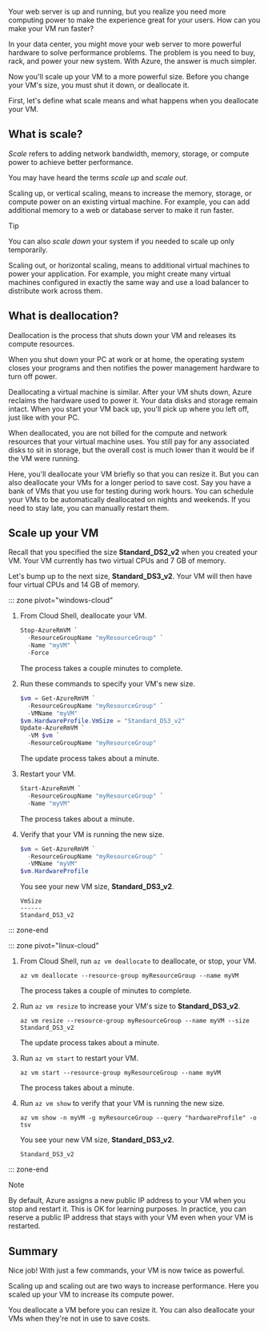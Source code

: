 Your web server is up and running, but you realize you need more computing power to make the experience great for your users. How can you make your VM run faster?

In your data center, you might move your web server to more powerful hardware to solve performance problems. The problem is you need to buy, rack, and power your new system. With Azure, the answer is much simpler.

Now you'll scale up your VM to a more powerful size. Before you change your VM's size, you must shut it down, or deallocate it.

First, let's define what scale means and what happens when you deallocate your VM.

## What is scale?

_Scale_ refers to adding network bandwidth, memory, storage, or compute power to achieve better performance.  

You may have heard the terms _scale up_ and _scale out_.

Scaling up, or vertical scaling, means to increase the memory, storage, or compute power on an existing virtual machine. For example, you can add additional memory to a web or database server to make it run faster.

> [!TIP]
> You can also _scale down_ your system if you needed to scale up only temporarily.

Scaling out, or horizontal scaling, means to additional virtual machines to power your application. For example, you might create many virtual machines configured in exactly the same way and use a load balancer to distribute work across them.

## What is deallocation?

Deallocation is the process that shuts down your VM and releases its compute resources.

When you shut down your PC at work or at home, the operating system closes your programs and then notifies the power management hardware to turn off power.

Deallocating a virtual machine is similar. After your VM shuts down, Azure reclaims the hardware used to power it. Your data disks and storage remain intact. When you start your VM back up, you'll pick up where you left off, just like with your PC.

When deallocated, you are not billed for the compute and network resources that your virtual machine uses. You still pay for any associated disks to sit in storage, but the overall cost is much lower than it would be if the VM were running.

Here, you'll deallocate your VM briefly so that you can resize it. But you can also deallocate your VMs for a longer period to save cost. Say you have a bank of VMs that you use for testing during work hours. You can schedule your VMs to be automatically deallocated on nights and weekends. If you need to stay late, you can manually restart them.

## Scale up your VM

Recall that you specified the size **Standard_DS2_v2** when you created your VM. Your VM currently has two virtual CPUs and 7 GB of memory.

Let's bump up to the next size, **Standard_DS3_v2**. Your VM will then have four virtual CPUs and 14 GB of memory.

::: zone pivot="windows-cloud"

1. From Cloud Shell, deallocate your VM.

    ```powershell
    Stop-AzureRmVM `
      -ResourceGroupName "myResourceGroup" `
      -Name "myVM" `
      -Force
    ```
    The process takes a couple minutes to complete.
1. Run these commands to specify your VM's new size.
    ```powershell
    $vm = Get-AzureRmVM `
      -ResourceGroupName "myResourceGroup" `
      -VMName "myVM"
    $vm.HardwareProfile.VmSize = "Standard_DS3_v2"
    Update-AzureRmVM `
      -VM $vm `
      -ResourceGroupName "myResourceGroup"
    ```
    The update process takes about a minute.
1. Restart your VM.

    ```powershell
    Start-AzureRmVM `
      -ResourceGroupName "myResourceGroup" `
      -Name "myVM"
    ```
    The process takes about a minute.
1. Verify that your VM is running the new size.

    ```powershell
    $vm = Get-AzureRmVM `
      -ResourceGroupName "myResourceGroup" `
      -VMName "myVM"
    $vm.HardwareProfile
    ```
    You see your new VM size, **Standard_DS3_v2**.
    ```console
    VmSize
    ------
    Standard_DS3_v2
    ```

::: zone-end

::: zone pivot="linux-cloud"

1. From Cloud Shell, run `az vm deallocate` to deallocate, or stop, your VM.

    ```azurecli
    az vm deallocate --resource-group myResourceGroup --name myVM
    ```
    The process takes a couple of minutes to complete.
1. Run `az vm resize` to increase your VM's size to **Standard_DS3_v2**.

    ```azurecli
    az vm resize --resource-group myResourceGroup --name myVM --size Standard_DS3_v2
    ```
    The update process takes about a minute.
1. Run `az vm start` to restart your VM.

    ```azurecli
    az vm start --resource-group myResourceGroup --name myVM
    ```
    The process takes about a minute.
1. Run `az vm show` to verify that your VM is running the new size.

    ```azurecli
    az vm show -n myVM -g myResourceGroup --query "hardwareProfile" -o tsv
    ```
    You see your new VM size, **Standard_DS3_v2**.
    ```console
    Standard_DS3_v2
    ```

::: zone-end

> [!NOTE]
> By default, Azure assigns a new public IP address to your VM when you stop and restart it. This is OK for learning purposes. In practice, you can reserve a public IP address that stays with your VM even when your VM is restarted.

## Summary

Nice job! With just a few commands, your VM is now twice as powerful.

Scaling up and scaling out are two ways to increase performance. Here you scaled up your VM to increase its compute power.

You deallocate a VM before you can resize it. You can also deallocate your VMs when they're not in use to save costs.